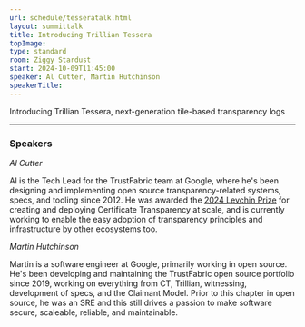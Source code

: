 ```yaml
---
url: schedule/tesseratalk.html
layout: summittalk
title: Introducing Trillian Tessera
topImage:
type: standard
room: Ziggy Stardust
start: 2024-10-09T11:45:00
speaker: Al Cutter, Martin Hutchinson
speakerTitle: 
---
```


<div class="font-google font-medium">


Introducing Trillian Tessera, next-generation tile-based transparency logs

---

### Speakers

*Al Cutter*

Al is the Tech Lead for the TrustFabric team at Google, where he's been designing and implementing open source transparency-related systems, specs, and tooling since 2012.
He was awarded the [2024 Levchin Prize](https://rwc.iacr.org/LevchinPrize/winners.html#CT) for creating and deploying Certificate Transparency at scale, and is currently working to enable the easy adoption of transparency principles and infrastructure by other ecosystems too.

*Martin Hutchinson*

Martin is a software engineer at Google, primarily working in open source.
He's been developing and maintaining the TrustFabric open source portfolio since 2019, working on everything from CT, Trillian, witnessing, development of specs, and the Claimant Model.
Prior to this chapter in open source, he was an SRE and this still drives a passion to make software secure, scaleable, reliable, and maintainable.

</div>
